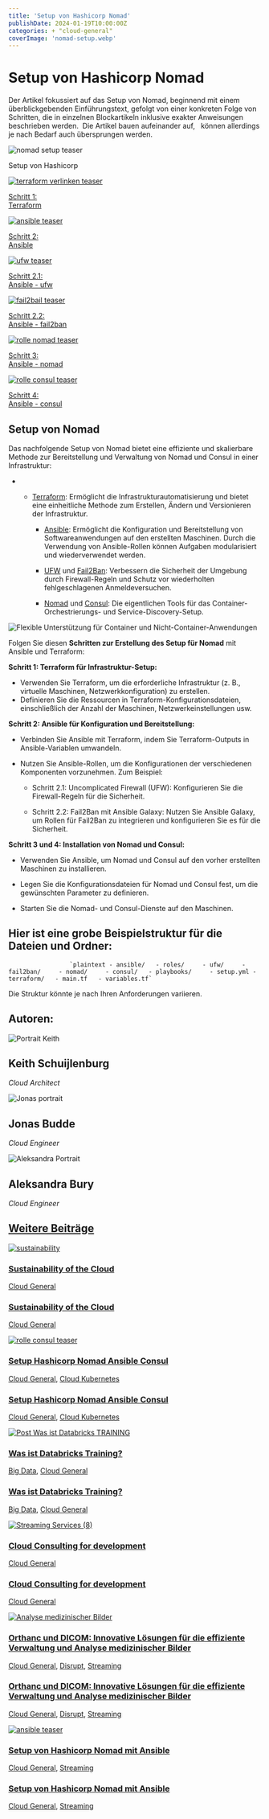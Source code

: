```yaml
---
title: 'Setup von Hashicorp Nomad'
publishDate: 2024-01-19T10:00:00Z
categories: + "cloud-general"
coverImage: 'nomad-setup.webp'
---
```


# Setup von Hashicorp Nomad

Der Artikel fokussiert auf das Setup von Nomad, beginnend mit einem überblickgebenden Einführungstext, gefolgt von einer konkreten Folge von Schritten, die in einzelnen Blockartikeln inklusive exakter Anweisungen beschrieben werden.  Die Artikel bauen aufeinander auf,   können allerdings je nach Bedarf auch übersprungen werden.

![nomad setup teaser](images/nomad-setup-1024x683.webp)

Setup von Hashicorp

[![terraform verlinken teaser](images/terraform-verlinken-1024x683.webp)](https://thinkport.digital/setup-hashcorp-nomad-mit-terraform/)

[Schritt 1:  
Terraform](https://thinkport.digital/setup-hashcorp-nomad-mit-terraform)

[![ansible teaser](images/ansible-1024x683.webp)](https://thinkport.digital/setup-hashicorp-nomad-mit-ansible/)

[Schritt 2:  
Ansible](https://thinkport.digital/setup-hashicorp-nomad-mit-ansible/)

[![ufw teaser](images/5-1024x683.webp)](https://thinkport.digital/setup-hashicorp-nomad-ansible-ufw/)

[Schritt 2.1:  
Ansible - ufw](https://thinkport.digital/setup-hashicorp-nomad-ansible-ufw/)

[![fail2bail teaser](images/4-1024x683.webp)](https://thinkport.digital/setup-hashicorp-nomad-ansible-fail2ban/)

[Schritt 2.2:  
Ansible - fail2ban](https://thinkport.digital/setup-hashicorp-nomad-ansible-fail2ban/)

[![rolle nomad teaser](images/6-1024x683.webp)](https://thinkport.digital/setup-hashicorp-nomad-ansible-nomad)

[Schritt 3:  
Ansible - nomad](https://thinkport.digital/setup-hashicorp-nomad-ansible-nomad)

[![rolle consul teaser](images/7-1024x683.webp)](https://thinkport.digital/setup-hashicorp-nomad-ansible-consul/)

[Schritt 4:  
Ansible - consul](https://thinkport.digital/setup-hashicorp-nomad-ansible-consul)

## Setup von Nomad

Das nachfolgende Setup von Nomad bietet eine effiziente und skalierbare Methode zur Bereitstellung und Verwaltung von Nomad und Consul in einer Infrastruktur:

- - [Terraform](https://thinkport.digital/setup-hashcorp-nomad-mit-terraform/): Ermöglicht die Infrastrukturautomatisierung und bietet eine einheitliche Methode zum Erstellen, Ändern und Versionieren der Infrastruktur.

    - [Ansible](https://thinkport.digital/setup-hashicorp-nomad-mit-ansible/): Ermöglicht die Konfiguration und Bereitstellung von Softwareanwendungen auf den erstellten Maschinen. Durch die Verwendung von Ansible-Rollen können Aufgaben modularisiert und wiederverwendet werden.

    - [UFW](https://thinkport.digital/setup-hashicorp-nomad-ansible-ufw/) und [Fail2Ban](https://thinkport.digital/setup-hashicorp-nomad-ansible-fail2ban/): Verbessern die Sicherheit der Umgebung durch Firewall-Regeln und Schutz vor wiederholten fehlgeschlagenen Anmeldeversuchen.

    - [Nomad](https://thinkport.digital/setup-hashicorp-nomad-ansible-nomad/) und [Consul](https://thinkport.digital/setup-hashicorp-nomad-ansible-consul/): Die eigentlichen Tools für das Container-Orchestrierungs- und Service-Discovery-Setup.

![Flexible Unterstützung für Container und Nicht-Container-Anwendungen](images/Frische-Informationen-1024x683.png)

Folgen Sie diesen **Schritten zur Erstellung des Setup für Nomad** mit Ansible und Terraform:

**Schritt 1: Terraform für Infrastruktur-Setup:**

- Verwenden Sie Terraform, um die erforderliche Infrastruktur (z. B., virtuelle Maschinen, Netzwerkkonfiguration) zu erstellen.
- Definieren Sie die Ressourcen in Terraform-Konfigurationsdateien, einschließlich der Anzahl der Maschinen, Netzwerkeinstellungen usw.

**Schritt 2: Ansible für Konfiguration und Bereitstellung:**

- Verbinden Sie Ansible mit Terraform, indem Sie Terraform-Outputs in Ansible-Variablen umwandeln.

- Nutzen Sie Ansible-Rollen, um die Konfigurationen der verschiedenen Komponenten vorzunehmen. Zum Beispiel:

  - Schritt 2.1: Uncomplicated Firewall (UFW): Konfigurieren Sie die Firewall-Regeln für die Sicherheit.

  - Schritt 2.2: Fail2Ban mit Ansible Galaxy: Nutzen Sie Ansible Galaxy, um Rollen für Fail2Ban zu integrieren und konfigurieren Sie es für die Sicherheit.

**Schritt 3 und 4: Installation von Nomad und Consul:**

- Verwenden Sie Ansible, um Nomad und Consul auf den vorher erstellten Maschinen zu installieren.
- Legen Sie die Konfigurationsdateien für Nomad und Consul fest, um die gewünschten Parameter zu definieren.

- Starten Sie die Nomad- und Consul-Dienste auf den Maschinen.

## Hier ist eine grobe Beispielstruktur für die Dateien und Ordner:

    				 `plaintext - ansible/   - roles/     - ufw/     - fail2ban/     - nomad/     - consul/   - playbooks/     - setup.yml - terraform/   - main.tf   - variables.tf`




Die Struktur könnte je nach Ihren Anforderungen variieren. 

## Autoren:

![Portrait Keith](images/keith-1-1-300x300.webp)

## Keith Schuijlenburg

_Cloud Architect_

[](https://www.linkedin.com/in/keith-schuijlenburg-a67289142/)

![Jonas portrait](images/Jonas-1-300x300.png)

## Jonas Budde

_Cloud Engineer_

[](https://www.linkedin.com/in/jonas-budde/)

![Aleksandra Portrait](images/aleksandra-2-300x300.webp)

## Aleksandra Bury

_Cloud Engineer_

[](https://www.linkedin.com/in/aleksandra-bury-40849822a/)

## [Weitere Beiträge](https://thinkport.digital/blog)

[![sustainability](images/sustainability-1-1024x696.png 'thinkport cloud picture')](https://thinkport.digital/sustainability-of-the-cloud/)

### [Sustainability of the Cloud](https://thinkport.digital/sustainability-of-the-cloud/ 'Sustainability of the Cloud')

[Cloud General](https://thinkport.digital/category/cloud-general/)

### [Sustainability of the Cloud](https://thinkport.digital/sustainability-of-the-cloud/ 'Sustainability of the Cloud')

[Cloud General](https://thinkport.digital/category/cloud-general/)

[![rolle consul teaser](images/7-1024x683.webp 'rolle consul teaser')](https://thinkport.digital/setup-hashicorp-nomad-ansible-consul/)

### [Setup Hashicorp Nomad Ansible Consul](https://thinkport.digital/setup-hashicorp-nomad-ansible-consul/ 'Setup Hashicorp Nomad Ansible Consul')

[Cloud General](https://thinkport.digital/category/cloud-general/), [Cloud Kubernetes](https://thinkport.digital/category/cloud-kubernetes/)

### [Setup Hashicorp Nomad Ansible Consul](https://thinkport.digital/setup-hashicorp-nomad-ansible-consul/ 'Setup Hashicorp Nomad Ansible Consul')

[Cloud General](https://thinkport.digital/category/cloud-general/), [Cloud Kubernetes](https://thinkport.digital/category/cloud-kubernetes/)

[![Post Was ist Databricks TRAINING](images/Post-Was-ist-Databricks-TRAINING-1024x683.webp 'Post Was ist Databricks TRAINING')](https://thinkport.digital/was-ist-databricks-training/)

### [Was ist Databricks Training?](https://thinkport.digital/was-ist-databricks-training/ 'Was ist Databricks Training?')

[Big Data](https://thinkport.digital/category/big-data/), [Cloud General](https://thinkport.digital/category/cloud-general/)

### [Was ist Databricks Training?](https://thinkport.digital/was-ist-databricks-training/ 'Was ist Databricks Training?')

[Big Data](https://thinkport.digital/category/big-data/), [Cloud General](https://thinkport.digital/category/cloud-general/)

[![Streaming Services (8)](images/Streaming-Services-8.webp 'Streaming Services (8)')](https://thinkport.digital/cloud-consulting-for-development/)

### [Cloud Consulting for development](https://thinkport.digital/cloud-consulting-for-development/ 'Cloud Consulting for development')

[Cloud General](https://thinkport.digital/category/cloud-general/)

### [Cloud Consulting for development](https://thinkport.digital/cloud-consulting-for-development/ 'Cloud Consulting for development')

[Cloud General](https://thinkport.digital/category/cloud-general/)

[![Analyse medizinischer Bilder](images/website-pictures-1024x683.webp 'modern technology applied to medicine, to transfer data and pictures --v 5.2')](https://thinkport.digital/orthanc-und-dicom-fuer-medizinische-bilder/)

### [Orthanc und DICOM: Innovative Lösungen für die effiziente Verwaltung und Analyse medizinischer Bilder](https://thinkport.digital/orthanc-und-dicom-fuer-medizinische-bilder/ 'Orthanc und DICOM: Innovative Lösungen für die effiziente Verwaltung und Analyse medizinischer Bilder')

[Cloud General](https://thinkport.digital/category/cloud-general/), [Disrupt](https://thinkport.digital/category/disrupt/), [Streaming](https://thinkport.digital/category/streaming/)

### [Orthanc und DICOM: Innovative Lösungen für die effiziente Verwaltung und Analyse medizinischer Bilder](https://thinkport.digital/orthanc-und-dicom-fuer-medizinische-bilder/ 'Orthanc und DICOM: Innovative Lösungen für die effiziente Verwaltung und Analyse medizinischer Bilder')

[Cloud General](https://thinkport.digital/category/cloud-general/), [Disrupt](https://thinkport.digital/category/disrupt/), [Streaming](https://thinkport.digital/category/streaming/)

[![ansible teaser](images/ansible-1024x683.webp 'ansible teaser')](https://thinkport.digital/setup-hashicorp-nomad-mit-ansible/)

### [Setup von Hashicorp Nomad mit Ansible](https://thinkport.digital/setup-hashicorp-nomad-mit-ansible/ 'Setup von Hashicorp Nomad mit Ansible')

[Cloud General](https://thinkport.digital/category/cloud-general/), [Streaming](https://thinkport.digital/category/streaming/)

### [Setup von Hashicorp Nomad mit Ansible](https://thinkport.digital/setup-hashicorp-nomad-mit-ansible/ 'Setup von Hashicorp Nomad mit Ansible')

[Cloud General](https://thinkport.digital/category/cloud-general/), [Streaming](https://thinkport.digital/category/streaming/)
